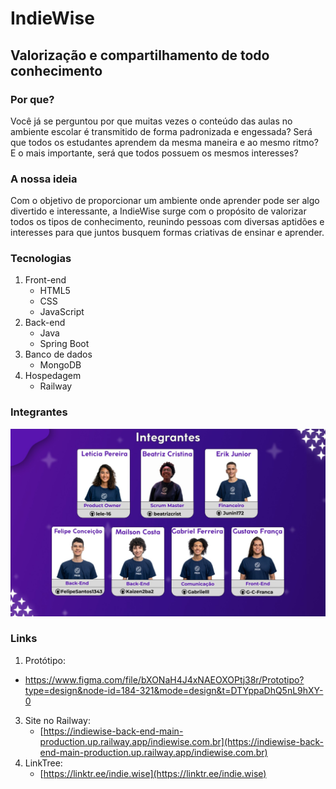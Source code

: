 # IndieWise

## Valorização e compartilhamento de todo conhecimento

### Por que?

Você já se perguntou por que muitas vezes o conteúdo das aulas no ambiente escolar é transmitido de forma padronizada e engessada? Será que todos os estudantes aprendem da mesma maneira e ao mesmo ritmo? E o mais importante, será que todos possuem os mesmos interesses?

### A nossa ideia

Com o objetivo de proporcionar um ambiente onde aprender pode ser algo divertido e interessante, a IndieWise surge com o propósito de valorizar todos os tipos de conhecimento, reunindo pessoas com diversas aptidões e interesses para que juntos busquem formas criativas de ensinar e aprender.

### Tecnologias

1. Front-end
   - HTML5
   - CSS
   - JavaScript
2. Back-end
   - Java
   - Spring Boot
3. Banco de dados
   - MongoDB
4. Hospedagem
   - Railway

### Integrantes

![image](integrandes.jpg)

### Links

1. Protótipo:
 - https://www.figma.com/file/bXONaH4J4xNAEOXOPtj38r/Prototipo?type=design&node-id=184-321&mode=design&t=DTYppaDhQ5nL9hXY-0
3. Site no Railway:
   - [https://indiewise-back-end-main-production.up.railway.app/indiewise.com.br](https://indiewise-back-end-main-production.up.railway.app/indiewise.com.br)
4. LinkTree:
   - [https://linktr.ee/indie.wise](https://linktr.ee/indie.wise)
